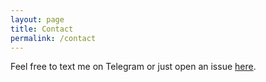 ```yaml
---
layout: page
title: Contact
permalink: /contact
---
```


Feel free to text me on Telegram or just open an issue [here](https://github.com/asmaksimov2007/contact).